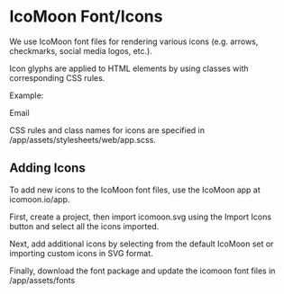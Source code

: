 # IcoMoon Font/Icons

We use IcoMoon font files for rendering various icons (e.g. arrows, checkmarks, social media logos, etc.).

Icon glyphs are applied to HTML elements by using classes with corresponding CSS rules.

Example: <p><i class="icon icon-email"></i> Email</p>

CSS rules and class names for icons are specified in /app/assets/stylesheets/web/app.scss.

## Adding Icons

To add new icons to the IcoMoon font files, use the IcoMoon app at icomoon.io/app.

First, create a project, then import icomoon.svg using the Import Icons button and select all the icons imported.

Next, add additional icons by selecting from the default IcoMoon set or importing custom icons in SVG format.

Finally, download the font package and update the icomoon font files in /app/assets/fonts
